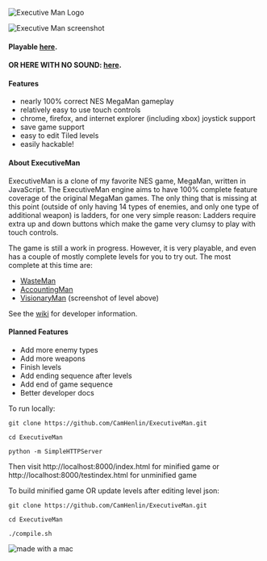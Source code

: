 ![Executive Man Logo](https://raw.githubusercontent.com/CamHenlin/ExecutiveMan/master/images/execmanlogobig.png "executive man logo")

![Executive Man screenshot](https://raw.githubusercontent.com/CamHenlin/ExecutiveMan/master/images/screenshot.png "executive man screenshot")

#### Playable [here](http://executive-man.com/).
#### OR HERE WITH NO SOUND: [here](http://executive-man.com/?soundoff=true).

#### Features
- nearly 100% correct NES MegaMan gameplay
- relatively easy to use touch controls
- chrome, firefox, and internet explorer (including xbox) joystick support
- save game support
- easy to edit Tiled levels
- easily hackable!

#### About ExecutiveMan
ExecutiveMan is a clone of my favorite NES game, MegaMan, written in JavaScript. The ExecutiveMan engine aims to have 100% complete feature coverage of the original MegaMan games. The only thing that is missing at this point (outside of only having 14 types of enemies, and only one type of additional weapon) is ladders, for one very simple reason: Ladders require extra up and down buttons which make the game very clumsy to play with touch controls.

The game is still a work in progress. However, it is very playable, and even has a couple of mostly complete levels for you to try out. The most complete at this time are:
- [WasteMan](http://executive-man.com/?level=0)
- [AccountingMan](http://executive-man.com/?level=1)
- [VisionaryMan](http://executive-man.com/?level=8) (screenshot of level above)

See the [wiki](https://github.com/CamHenlin/ExecutiveMan/wiki) for developer information.

#### Planned Features
- Add more enemy types
- Add more weapons
- Finish levels
- Add ending sequence after levels
- Add end of game sequence
- Better developer docs

To run locally:
```
git clone https://github.com/CamHenlin/ExecutiveMan.git

cd ExecutiveMan

python -m SimpleHTTPServer
```
Then visit http://localhost:8000/index.html for minified game or http://localhost:8000/testindex.html for unminified game

To build minified game OR update levels after editing level json:
```
git clone https://github.com/CamHenlin/ExecutiveMan.git

cd ExecutiveMan

./compile.sh
```

![made with a mac](http://henlin.org/mac.gif "made with a mac")
